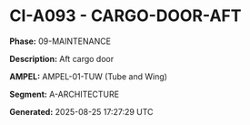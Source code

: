 # CI-A093 - CARGO-DOOR-AFT

**Phase:** 09-MAINTENANCE

**Description:** Aft cargo door

**AMPEL:** AMPEL-01-TUW (Tube and Wing)

**Segment:** A-ARCHITECTURE

**Generated:** 2025-08-25 17:27:29 UTC
